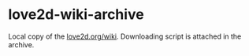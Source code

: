# love2d-wiki-archive

Local copy of the [love2d.org/wiki](https://love2d.org/wiki/Main_Page).
Downloading script is attached in the archive.
